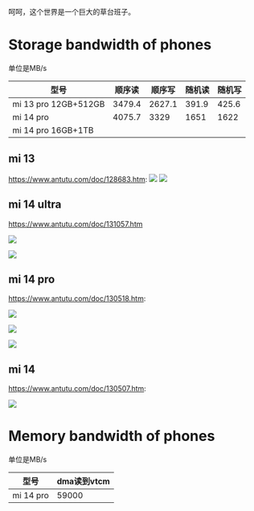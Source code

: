 
呵呵，这个世界是一个巨大的草台班子。

# Storage bandwidth of phones

单位是MB/s

| 型号                   | 顺序读    | 顺序写    | 随机读   | 随机写   |
| -------------------- | ------ | ------ | ----- | ----- |
| mi 13 pro 12GB+512GB | 3479.4 | 2627.1 | 391.9 | 425.6 |
| mi 14 pro            | 4075.7 | 3329   | 1651  | 1622  |
| mi 14 pro 16GB+1TB   |        |        |       |       |


## mi 13
https://www.antutu.com/doc/128683.htm: 
![](assets/Pasted%20image%2020241017115642.png)
![](assets/Pasted%20image%2020241017115503.png)


## mi 14 ultra

https://www.antutu.com/doc/131057.htm

![](assets/Pasted%20image%2020241017115920.png)

![](assets/Pasted%20image%2020241017115951.png)




## mi 14 pro

https://www.antutu.com/doc/130518.htm:

![](assets/Pasted%20image%2020241017120115.png)

![](assets/Pasted%20image%2020241017120156.png)

![](assets/Pasted%20image%2020241017120518.png)

## mi 14

https://www.antutu.com/doc/130507.htm:

![](assets/Pasted%20image%2020241017120415.png)

# Memory bandwidth of phones

单位是MB/s

| 型号        | dma读到vtcm |
| --------- | --------- |
| mi 14 pro | 59000     |
